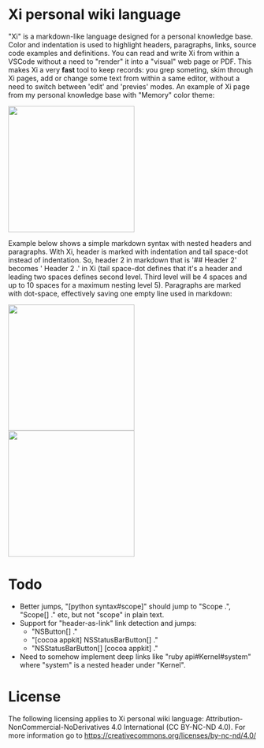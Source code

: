 # Xi personal wiki language

"Xi" is a markdown-like language designed for a personal knowledge base.
Color and indentation is used to highlight headers, paragraphs, links,
source code examples and definitions. You can read and write Xi from
within a VSCode without a need to "render" it into a "visual" web page
or PDF. This makes Xi a very **fast** tool to keep records: you grep
someting, skim through Xi pages, add or change some text from within a same
editor, without a need to switch between 'edit' and 'previes' modes. An
example of Xi page from my personal knowledge base with "Memory" color theme:

<img src="https://raw.githubusercontent.com/grigoryvp/vscode-language-xi/master/doc/xi_illustration.png" height="256">

Example below shows a simple markdown syntax with nested headers and
paragraphs. With Xi, header is marked with indentation and tail space-dot
instead of indentation. So, header 2 in markdown that is '## Header 2'
becomes '  Header 2 .' in Xi (tail space-dot defines that it's a header
and leading two spaces defines second level. Third level will be 4 spaces
and up to 10 spaces for a maximum nesting level 5). Paragraphs are marked
with dot-space, effectively saving one empty line used in markdown:

<img src="https://raw.githubusercontent.com/grigoryvp/vscode-language-xi/master/doc/md_to_xi_src.png" width="256">
<img src="https://raw.githubusercontent.com/grigoryvp/vscode-language-xi/master/doc/md_to_xi_dst.png" width="256">

# Todo

* Better jumps, "[python syntax#scope]" should jump to "Scope .", "Scope[] ."
  etc, but not "scope" in plain text.
* Support for "header-as-link" link detection and jumps:
  * "NSButton[] ."
  * "[cocoa appkit] NSStatusBarButton[] ."
  * "NSStatusBarButton[] [cocoa appkit] ."
* Need to somehow implement deep links like "ruby api#Kernel#system" where
  "system" is a nested header under "Kernel".

# License

The following licensing applies to Xi personal wiki language:
Attribution-NonCommercial-NoDerivatives 4.0 International
(CC BY-NC-ND 4.0). For more information go to
https://creativecommons.org/licenses/by-nc-nd/4.0/
